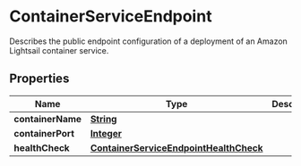 

# ContainerServiceEndpoint

Describes the public endpoint configuration of a deployment of an Amazon Lightsail container service.

## Properties

| Name | Type | Description | Notes |
|------------ | ------------- | ------------- | -------------|
|**containerName** | [**String**](String.md) |  |  [optional] |
|**containerPort** | [**Integer**](Integer.md) |  |  [optional] |
|**healthCheck** | [**ContainerServiceEndpointHealthCheck**](ContainerServiceEndpointHealthCheck.md) |  |  [optional] |



